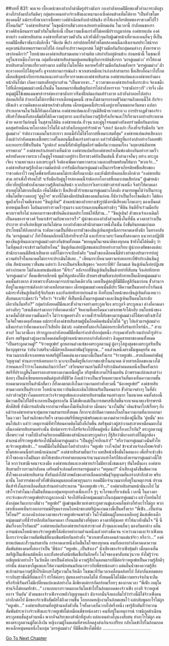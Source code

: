 ##บทที่ 831: พบเจอ
เบื้องหน้าของปากถ้ำดำมืดรูปร่างมังกร กองกำลังยอดฝีมือของขั้วอำนาจระดับสูงต่างก็กำลังมาถึงกันติดๆ
กลุ่มสองคนอย่างจ้าวเฟิงและหนานกงเซิ่งค่อนข้างเห็นได้ยาก
“เป็นหัวขโมยสองคนนี้! แม้กระทั่งพวกเราเชื้อพระวงศ์ต้าเฉียนยังกล้าปล้นชิง ทำให้เอาเกียรติยศของราชวงศ์ไปไว้ที่ไหนกัน!”
‘องค์ชายสิบสาม’ ในชุดนักรบสีม่วงทองเอ่ยอย่างเคียดแค้น
ในเวลานี้
กำลังคนของราชวงศ์ต้าเฉียนมารวมตัวกันในที่แห่งนี้ เป็นความแข็งแกร่งที่ไม่เคยมีปรากฏมาก่อน
องค์ชายแปด องค์ชายเก้า องค์ชายสิบสาม องค์ชายทั้งสามรวมตัวกัน แล้วยังมีลั่วจุนกับผู้เฒ่าหน้าเหี่ยวและคนอื่นๆ ที่เป็นยอดฝีมือขั้นราชันระดับลึกซึ้ง
“พี่แปด พี่เก้า อย่าปล่อยให้หัวขโมยสองคนนี้ฉกชิงเอาผลประโชน์จากคฤหาสน์ลับเทพบรรพกาลไปได้ ก่อนที่จะสำรวจคฤหาสน์ ไม่สู้ร่วมมือกันกับกลุ่มคนต่างๆ สังหารพวกเขาก่อนดีกว่า”
ใบหน้าขององค์ชายสิบสามเผยแววอำมหิต เอ่ยกำกับอยู่ด้านข้าง
ก่อนหน้านี้ ในขณะที่อยู่ในซากเมืองโบราณ กลุ่มที่องค์ชายสิบสามอยู่เคยเผชิญกับการปล้นชิงจาก ‘มารคู่ผมม่วง’ ทำให้องค์ชายสิบสามโกรธเกรี้ยวอย่างมาก
แต่ที่น่าโมโหก็คือ หลายครั้งที่ร่วมมือกันล้อมสังหาร ‘มารคู่ผมม่วง’ ฝ่าทะลวงออกไปได้ทุกครั้ง
ดูจากสถานการณ์แล้ว พวกเขาเหมือนว่าเก่งกล้าสามารถ ชื่อเสียงอื้อฉาวไปไกล
เมื่อเผชิญหน้ากับการเสนอแนะอย่างเกรี้ยวกราดขององค์ชายสิบสาม องค์ชายแปดและองค์ชายเก้ามองหน้ากันไปมา เกิดความสงสัยอยู่บางส่วน
“เป็นพวกเขา…”
แววตาขององค์ชายเก้าแข็งกระด้าง จ้องเขม็งไปที่เด็กหนุ่มผมม่วงหนึ่งในนั้น
ในตอนแรกที่เผชิญกับการไล่ล่าสังหารจาก ‘ราชามังกรวารี’ เว่ยจิ้ง เด็กหนุ่มผู้นี้ใช้เขตแดนพรสวรรค์ของราชามังกรวารีมาฝึกฝนแก่นแท้ร่างกาย แล้วยังล่าถอยไปอย่างปลอดภัยได้
ถ้าหากไม่ได้การชี้นำจากเด็กหนุ่มคนนี้ เขาคงไม่สามารถรอดชีวิตมาจนถึงตอนนี้ได้
กับจ้าวเฟิงแล้ว ความคิดขององค์ชายเก้าช่างสับสน
เด็กหนุ่มคนนี้ประหนึ่งอยู่ภายในหมอกควันหนา แปลกประหลาดจนในวันนี้ก็ยังมองไม่ขาด
องค์ชายแปดและลั่วจุนมีสีหน้าหวาดระแวง
การปรากฏตัวของจ้าวเฟิงทำให้คนทั้งสองสัมผัสได้ถึงความยุ่งยาก และยังเกิดความรู้สึกรังเกียจและไร้เรี่ยวแรงอย่างประหลาดด้วย
หลายวันก่อนนี้
ในสุสานใต้ดิน องค์ชายแปด ลั่วจุน และคู่หูโจรผมม่วงยังเคยร่วมมือกันมาก่อน ผลสุดท้ายคือฉวยโอกาสอะไรไม่ได้ แล้วยังเกือบถูกทำร้ายด้วย
“เฮอะ! น้องเก้า เรื่องที่จะรับมือกับ ‘มารคู่ผมม่วง’ จำต้องวางแผนในระยะยาว ตอนนี้ยังไม่ใช่โอกาสที่เหมาะสมที่สุด” องค์ชายแปดเอ่ยเสียงเบา
ถึงแม้ว่ากำลังคนของเชื้อพระวงศ์ในตอนนี้แข็งแกร่งอย่างมาก แต่ว่ายังมีศัตรูที่แกร่งกล้าอย่างวังลอยฟ้าและหอกระบี่ฟ้าเป็นต้น
“ถูกต้อง! ตอนนี้ที่สำคัญที่สุดคือร่วมมือกันวางแผนเรื่อง ‘คฤหาสน์ลับเทพบรรพกาล’ ”
องค์ชายเก้าเอ่ยอย่างเห็นด้วย
องค์ชายแปดกับองค์ชายเก้าเห็นพ้องต้องกันอย่างรวดเร็ว คล้ายยังคงหวาดระแวงในคู่หูโจรผมม่วงอยู่บ้าง
ฝั่งราชวงศ์ยังเป็นเช่นนี้ ขั้วอำนาจอื่นๆ อย่าง ตระกูลเจียง จวนหยวนกง และตระกูลจี จึงต้องเพิ่มความหวาดระแวงและเตรียมพร้อมให้มาก
“พวกเจ้า…” องค์ชายสิบสามรู้สึกถึงความผิดปกติ
การรับมือกับมารคู่ผมม่วงเป็นการรักษาเกียรติยศชื่อเสียงของราชวงศ์เอาไว้ เหตุใดพี่ชายทั้งสองคนไม่กระตือรือมากนัก และยังมีท่าทีหลบเลี่ยงอีกด้วย
“องค์ชายสิบสาม อย่าเพิ่งใจร้อนไป! จะรับมือกับคู่หูโจรสองคนนี้จำต้องรอโอกาสที่เหมาะสมเสียก่อน”
ผู้เฒ่าหน้าเหี่ยวที่อยู่อีกฟากสังเกตความรู้สึกผ่านสีหน้า บวกกับการวิเคราะห์ข่าวสารส่วนหนึ่ง จึงทำให้คาดเดาสาเหตุได้ไม่ยากเย็นนัก
เห็นได้ชัดว่า ชื่อเสียงชั่วร้ายของมารคู่ผมม่วงโด่งดัง สามารถพูดได้ว่าเป็นกระดูกชิ้นโตที่ขวางคออยู่
‘คู่หูโจร’ พวกนี้ไม่ลงมือปล้นชิงของคนอื่นก่อน ก็นับว่าเป็นเรื่องโชคดีแล้ว ไม่ต้องพูดถึงเรื่องโจมตีเขาเลย
“ซินอู๋เหิน!”
ด้านหน้าของปากทางเข้ารูปมังกรมีเสียงตะโกนเบาๆ
มองเห็นแต่ชายหนุ่มเสื้อดำ โผบินมาอย่างรวดเร็วรุนแรง และร่อนลงบนพื้นอย่างช้าๆ
“พี่ซิน ยินดีที่จะร่วมมือกับพวกเราหรือไม่ หอหกดาราของข้ายินดีแบ่งผลประโยชน์ให้สี่ส่วน…”
“ซินอู๋เหิน! ตัวของเจ้าเองเดิมก็เป็นคนของราชวงศ์ รีบมาเข้าร่วมกับพวกเราเร็ว”
ผู้นำของกองกำลังส่วนหนึ่งในที่นั้น ดวงตาสว่างเป็นประกาย ต่างก็เอ่ยเชิญชวนกันไม่ขาด
กองกำลังของสำนักสามดาวหนึ่งในนั้น ถึงขั้นยินยอมแบ่งผลประโยชน์ให้ถึงหกส่วน
ระดับความเป็นที่ต้องการตัวของซินอู๋เหินอยู่เหนือการคาดเดายิ่งนัก
ในทางกลับกัน ‘มารคู่ผมม่วง’ ก็ทำให้คนหลีกหนีไปเท่าที่จะทำได้ และยังระแวดระวังคนทั้งสองมาก
แนวทางปฏิบัติของซินอู๋เหินและมารคู่ผมม่วงตรงกันข้ามทั้งหมด
“ขอบคุณในเจตนาดีของทุกคน ข้ายังไม่ได้คิดดีๆ ว่าในที่สุดแล้วจะเข้าร่วมกับฝ่ายไหน”
ซินอู๋เหินเอ่ยปฏิเสธแต่ละฝ่ายอย่างราบเรียบ
ผู้นำกองทัพของแต่ละสำนักบางคนมีสีหน้าเสียดาย แต่ก็ไม่อาจจะบีบบังคับ
“บนตัวของเด็กคนนี้มีท่วงท่าของปรมาจารย์อยู่ ความสำเร็จในอนาคตไม่อาจจะประเมินได้เลย…”
เซียนกระบี่หนวดขาวแห่งหอกระบี่ฟ้าประเมินซินอู๋เหิน สีหน้าเผยแววชื่นชม
แต่ทว่า ถึงจะเป็นคำเชื้อเชิญของ ‘หอกระบี่ฟ้า’ ก็ตามแต่ ซินอู๋เหินก็เอ่ยปฏิเสธอย่างง่ายดาย ไม่ลังเลเลยแม้แต่น้อย
“พี่จ้าว”
หลังจากที่ซินอู๋เหินยืนขึ้นด้วยท่าทีสับสน จึงเอ่ยทักทาย ‘มารคู่ผมม่วง’ ที่คนเพียรหลีกหนี
พูดให้ถูกต้องก็คือ ฝ่ายตรงข้ามที่เขาเอ่ยทักทายเป็นเด็กหนุ่มผมม่วงคนนั้นต่างหาก
ด้วยเพราะทั้งสองมาจากบ้านเกิดเดียวกัน เคยเป็นคู่ต่อสู้ที่มีฝีมือสูสีกันมาก่อน
ขั้วอำนาจที่อยู่ในเหตุการณ์ดังกล่าวต่างเหลือบตามอง
เด็กหนุ่มผมม่วงคนนั้นมีประวัติความเป็นมาอย่างไรกันแน่ แม้กระทั่งซินอู๋เหินยังรู้จักกับเขา และยังเอ่ยทักทายก่อนด้วย
อีกทั้งบนใบหน้าของซินอู๋เหินยังฉายแววสับสนและระมัดระวัง
“หรือว่า ‘จ้าวเฟิง’ ที่เป็นหนึ่งในมารคู่ผมม่วงและซินอู๋เหินเป็นคนในระดับเดียวกันงั้นหรือ?”
กลุ่มกำลังยอดฝีมือและขั้วอำนาจอย่างตระกูลเจียง ตระกูลจี ตระกูลเฉา ต่างก็คาดเดาอย่างลับๆ
“เขาแข็งแกร่งมากกว่าที่คาดเดานัก”
จีหลานที่เคยโดนดวงตาเทพเจ้าโต้กลับ บนใบหน้าของนางเต็มไปด้วยความตื่นตกใจ
ไม่ว่าจะพูดอย่างไร ความชั่วร้ายลี้ลับของมารคู่ผมม่วงก็ได้ตราตรึงเข้าไปในจิตใจของคนทั้งหมด
แม้กระทั่งองค์ชายสิบสามผู้นั้นก็อดคิดเช่นนั้นไม่ได้ “ดูๆ ไปแล้วมารคู่ผมม่วงแข็งแกร่งกว่าที่คาดเดาเอาไว้เสียอีก มิน่าล่ะ องค์ชายทั้งสองจึงไม่ค่อยกระตือรือร้นเท่าไหร่นัก…”
สวบ สวบ!
ในเวลานี้เอง ปรากฏกองกำลังยอดฝีมือที่แกร่งกล้าอีกกลุ่มหนึ่ง เร่งรุดมายังบริเวณปากถ้ำรูปร่างมังกร
สตรีชุดม่วงผู้งดงามโดดเด่นที่อยู่ด้านหน้าของกองกำลังดังกล่าว ดึงดูดสายตาของคนทั้งหมด
“เป็นตระกูลตวนมู่!”
“จ้าวหยูเฟย! ลูกหลานต่างแซ่ของตระกูลตวนมู่ ผู้อาวุโสสูงสุดของตระกูลรับเป็นธิดาบุญธรรม ว่ากันว่าสตรีนางนี้มีสายเลือดเผ่าพันธุ์วิญญาณ…”
คนส่วนหนึ่งตรงนั้นพูดคุยกัน
คนจำนวนมากเพิ่งจะเคยพบเจอสตรีผู้ที่โดดเด่นงดงามนางนี้เป็นครั้งแรก
“จ้าวหยูเฟย…สายเลือดเผ่าพันธุ์วิญญาณ! ท่านอาจารย์เคยบอกว่า นางจะเป็นศัตรูที่เก่งกาจของข้าในอนาคต ด้วยสายเลือดของนางได้กำหนดเอาไว้ว่าจะโดดเด่นเกินกว่าใคร”
เซวียนหยวนเหวินตั้งใจประเมินค่าคนคนหนึ่งเป็นครั้งแรก
สตรีที่ปรากฏขึ้นในครรลองสายตางดงามเหนือผู้ใด บริสุทธิ์สะอาดไร้ซึ่งมลทิน ผิวพรรณเปล่งแสงสว่างน้อยๆ เป็นดั่งเซียนหยกเหมันต์สูงส่งที่มีชีวิต
ถึงแม้ว่าจะเป็นเซวียนหยวนเหวินที่มองเห็นความงามชั้นยอดมามากมายในสำนักสี่ดาว ก็ยังคงตกตะลึงในความงามอย่างยิ่งยวดนี้
“น้องหยูเฟย!”
องค์ชายสิบสามดวงตาเป็นประกาย ใบหน้าฉายแววยินดีและเดินไปต้อนรับเป็นคนแรก
ขั้วอำนาจต่างๆ ในที่ดังกล่าวล้วนรู้ข่าวโคมลอยระหว่างจ้าวหยูเฟยและองค์ชายสิบสามชัดเจนอย่างมาก
ในอนาคต คนทั้งสองนี้มีความเป็นไปได้ที่จะกลายเป็นคู่ครองกัน
นี่ไม่เพียงแต่เป็นการสมรสที่เกิดขึ้นจากเจตนาของจักรพรรดิศักดิ์สิทธิ์ ยังมีการผลักดันจากอำนาจที่มองไม่เห็นอีกด้วย
เมื่อมอง ‘นางในฝัน’ เดินเข้ามาใกล้เรื่อยๆ ถึงแม้ว่าองค์ชายสามจะทุ่มเทความสามารถทั้งหมด ก็ยากจะปกปิดความหลงใหลในความงามที่ฉายออกมาในแววตา
ในส่วนลึกของจิตใจ เขามองสตรีที่สมบูรณ์พร้อมและงดงามค่าควรเมืองผู้นี้เป็น ‘คู่หมั้น’ ของตนไปแล้ว
แต่ว่า
เหตุการณ์ที่ทำให้คนคาดคิดไม่ถึงก็เกิดขึ้น
สตรีชุดม่วงผู้สง่างามสะสวยเหมือนมองไม่เห็นองค์ชายสิบสามอย่างนั้น นัยน์ตากระจ่างใสจับจ้องไปที่คนผู้หนึ่ง
นี่มันเรื่องอะไรกัน?
ตระกูลตวนมู่ เชื้อพระวงศ์ รวมไปถึงอัจฉริยะยอดฝีมือของสำนักและตระกูลต่างๆ ก็รู้สึกว่ามีบางอย่างที่ไม่ถูกต้อง
ตำแหน่งที่จ้าวหยูเฟยจ้องไปนั้นคือมารคู่ผมม่วง
“เป็นคู่หูโจรอีกแล้ว!”
“หรือว่ามารคู่ผมม่วงนั่นยั่วโทสะจ้าวหยูเฟยเข้า…”
ยอดฝีมือในที่นั้นตาโตอ้าปากค้าง
“หยูเฟย วางใจเถิด! ข้าจะช่วยเจ้าลงโทษเจ้าหัวขโมยสองคนนี้อย่างหนักแน่นอน!” องค์ชายสิบสามยิ้มกว้าง เผยสีหน้าเชื่อมั่นในตนเอง
เพื่อที่จะช่วงชิงหัวใจของนางในฝันมา ต่อให้เขาต้องจ่ายค่าตอบแทนจำนวนมากเท่าไหร่ก็ต้องสังหารมารคู่ผมม่วงนี้ให้ได้
หากว่าเขามีเจตนาจะลงมือ องค์ชายแปดและองค์ชายเก้าไม่มีทางนั่งชมเฉยๆ
ทันใดนั้นเอง องค์ชายสิบสามก็รวบรวมกำลังคน เตรียมที่จะล้อมสังหารมารคู่ผมม่วง
“หยุดนะ!”
น้ำเสียงสูงดังขึ้นขัดความตั้งใจขององค์ชายสิบสาม ทั้งยังแฝงไปด้วยพลังของสายเลือดเผ่าพันธุ์วิญญาณที่แกร่งกล้าอีกด้วย
พริบตานั้น ไอสวรรค์ของทั่วทั้งฟ้าดินหมุนตลบดังพายุรุนแรง
ยอดฝีมือจำนวนมากที่อยู่ในเหตุการณ์ ปราณที่แท้จริงในสายเลือดสั่นสะท้านอย่างประหลาด
“น้องหยูเฟย เจ้า…”
องค์ชายสิบสามหน้ามึนงงไป ไม่เข้าใจว่าทำไมนางในฝันที่ตนเองทุ่มเททุกอย่างเพื่อเอาใจ จู่ๆ จะโกรธเกรี้ยวเช่นนี้
เวลานี้
ในดวงตากระจ่างของจ้าวหยูเฟยปรากฏละอองน้ำ จ้องไปยังเด็กหนุ่มผมม่วงในกลุ่มมารคู่ผมม่วง แล้วโบยบินไปดังกลุ่มควันเบาบางสีม่วง
“หยูเฟย!” ผู้เฒ่าชุดเขียวแห่งตระกูลตวนมู่และคนอื่นต่างก็ทำอะไรไม่ถูก
พวกเขาเพิ่งเคยเห็นระลอกอารมณ์ที่รุนแรงบนใบหน้าของสตรีผู้งดงามนางนี้เป็นครั้งแรก
“พี่เฟิง…เป็นท่านใช่ไหม?”
ละอองน้ำเอ่อดวงตาของจ้าวหยูเฟยจนพร่ามัว ในใจไม่มีคนผู้ใดหลงเหลืออยู่ มีแต่เพียงเด็กหนุ่มผมม่วงที่ชั่วร้ายลึกลับเกินคาดเดา
เรือนผมสีม่วงที่คุ้นตา ดวงตาที่คุ้นเคย ทำให้นางยิ่งมั่นใจ
“นี่ นี่มันเรื่องอะไรกันแน่!” องค์ชายแปดกับองค์ชายเก้าแห่งราชวงศ์ ลั่วจุนและคนอื่นๆ มองกันตาค้าง
คลื่นอารมณ์บนใบหน้าของจ้าวหยูเฟยได้อธิบายคำถามส่วนหนึ่งแล้วอย่างชัดเจน ระหว่างนางและจ้าวเฟิงคนนี้เกรงว่าจะมีความสัมพันธ์ที่แนบชิดสนิทกันอย่างยิ่ง
“พวกเขาทั้งสองคนล้วนแต่แซ่จ้าว หรือว่า…” องค์ชายแปดและลั่วจุนสบตากัน
การคาดเดาหนึ่งเกิดขึ้นในใจของทุกคน
คนทั้งหลายกำลังคาดเดาความสัมพันธ์ของคนทั้งสองว่าเป็น ‘พี่น้อง’
“หยูเฟย…เป็นข้าเอง” น้ำเสียงของจ้าวเฟิงทุ้มต่ำ
เมื่อมองเห็นสตรีผู้เป็นเพื่อนสมัยเด็ก และทั้งสองยังสนิทชิดเชื้อกันอีกครั้ง ในใจของเขาสับสนวุ่นวาย ยังไม่รู้ว่าจะเผชิญหน้าอย่างไร
ในวัยเด็ก เขาเป็นดังท่อนไม้ ความรู้สึกในตอนแรกที่มีต่อจ้าวหยูเฟยเป็นความรู้สึกดีๆ เท่านั้น ต่อมาเขาก็ดูแลและให้ความสนิทสนมกับนางราวกับพี่ชายน้องสาว
แต่คลื่นน้ำของความรู้สึกชะล้างผ่านความรู้สึกไร้เดียงสาไม่รู้ความในวัยเด็ก ในขณะที่วันเวลาเคลื่อนคล้อยไป ก็ส่งกลิ่นหอมตลบราวกับสุราชั้นดีที่บ่มเอาไว้ ทำให้ค่อยๆ ลุ่มหลงอย่างอดไม่ได้
ทั้งหมดนี้ไม่ได้มีความทรงจำเกินจะลืม หรือรักนิรันดร์ไม่มีเปลี่ยนแปลงแต่อย่างใด มีเพียงแต่การกัดกร่อนเรื่อยๆ ของกาลเวลา
“พี่เฟิง เหตุใดท่านจึงไม่ยอมทักข้า…” เงาแบบบางราวหมอกควันโผเข้าไปในอ้อมกอดของจ้าวเฟิง
บางที จ้าวหยูเฟยอาจ ‘ยืนยัน’ ตัวตนของจ้าวเฟิงจากพลังวิญญาณแล้ว นับจากนั้นจึงหลงลืมไปว่าร่างนี้มิใช่จ้าวเฟิงคนเก่าอีกต่อไป
มือของจ้าวเฟิงสัมผัสได้ถึงความชื้น โอบกอดหญิงงามในอ้อมแขนไว้ แต่กลับพูดอะไรไม่ถูก
“หยูเฟย…”
องค์ชายสิบสามที่อยู่ด้านหลังตัวสั่น ใจทั้งดวงเย็นวาบไปครึ่งหนึ่ง
เขารู้สึกทันทีว่าความสัมพันธ์ระหว่างจ้าวเฟิงและจ้าวหยูเฟยไม่เหมือนพี่ชายน้องสาว
คนที่อยู่ในเหตุการณ์ ราชนิกูลต้าเฉียน ตระกูลชนชั้นสูงส่วนหนึ่ง พวกอัจฉริยะของสำนักที่สูงส่ง แต่ละคนต่างก็งุนงงสับสน ทำอะไรไม่ถูก
คนของตระกูลตวนมู่ก็ตะลึงงัน หญิงงามผู้โดดเด่นที่สายเลือดสูงส่งเกินจะเปรียบ กลับโผเข้าไปในอ้อมกอดของเด็กหนุ่มคนหนึ่งในกลุ่ม ‘มารคู่ผมม่วง’ ที่มีชื่อเสียงไม่ดีนัก
………………………………..


[Go To Next Chapter]( ./69.md)
